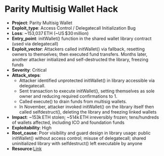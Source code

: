 # Parity Multisig Wallet Hack

- **Project**: Parity Multisig Wallet
- **Exploit_type**: Access Control / Delegatecall Initialization Bug
- **Loss**: ~153,037 ETH (~US $30 million) 
- **Entry_point**: initWallet() function in the shared wallet library contract (used via delegatecall) 
- **Exploit_vector**: Attackers called initWallet() via fallback, resetting owners to themselves; then executed fund transfers. Months later, another attacker initialized and self-destructed the library, freezing funds 
- **Severity**: Critical 
- **Attack_steps**:
    - Attacker identified unprotected initWallet() in library accessible via delegatecall.
    - Sent transaction to execute initWallet(), setting themselves as sole owner and reducing required confirmations to 1.
    - Called execute() to drain funds from multisig wallets.
    - In November, attacker invoked initWallet() on the library itself then called selfdestruct(), deleting the library and freezing linked wallets 
- **Impact**: ~153k ETH stolen; ~514k ETH irreversibly frozen; tens/hundreds of wallets affected, including ICO and foundation funds 
- **Exploitability**: High 
- **Root_cause**: Poor visibility and guard design in library usage: public initWallet() without access control; misuse of delegatecall; shared uninitialized library with selfdestruct() left executable by anyone 
- **Resource**:[Link](https://blog.openzeppelin.com/on-the-parity-wallet-multisig-hack-405a8c12e8f7)

